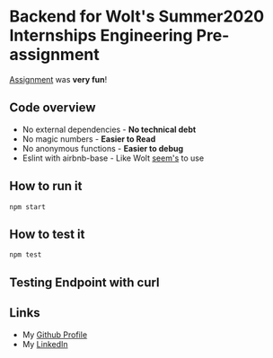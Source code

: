 # Backend for Wolt's Summer2020 Internships Engineering Pre-assignment

[Assignment](https://github.com/woltapp/summer2020) was **very fun**!

## Code overview
* No external dependencies - **No technical debt**
* No magic numbers - **Easier to Read**
* No anonymous functions - **Easier to debug**
* Eslint with airbnb-base - Like
Wolt [seem's](https://github.com/woltapp/redux-autoloader/blob/master/.eslintrc) to use

## How to run it
```npm start```

## How to test it
```npm test```

## Testing Endpoint with curl

## Links
* My [Github Profile](https://github.com/tuommii)
* My [LinkedIn](www.linkedin.com/in/miikka-tuominen-dev)
